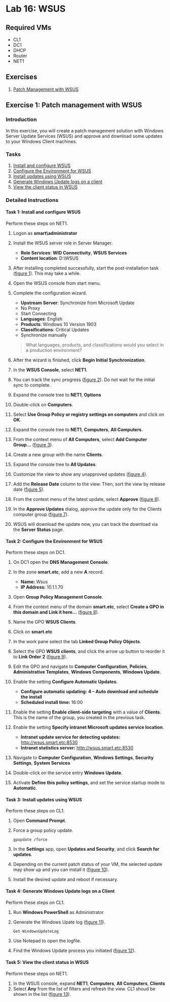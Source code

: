 # Lab 16: WSUS

## Required VMs

* CL1
* DC1
* DHCP
* Router
* NET1

## Exercises

1. [Patch Management with WSUS](#exercise-1-patch-management-with-wsus)

## Exercise 1: Patch management with WSUS

### Introduction

In this exercise, you will create a patch management solution with Windows Server Update Services (WSUS) and approve and download some updates to your Windows Client machines.

### Tasks

1. [Install and configure WSUS](#task-1-install-and-configure-wsus)
1. [Configure the Environment for WSUS](#task-2-configure-the-environment-for-wsus)
1. [Install updates using WSUS](#task-3-install-updates-using-WSUS)
1. [Generate Windows Update logs on a client](#task-4-generate-windows-update-logs-on-a-client)
1. [View the client status in WSUS](#task-5-view-the-client-status-in-WSUS)

### Detailed Instructions

#### Task 1: Install and configure WSUS

Perform these steps on NET1.

1. Logon as **smart\administrator**
1. Install the WSUS server role in Server Manager.
   * **Role Services**: **WID Connectivity**, **WSUS Services**
   * **Content location**: D:\WSUS
1. After installing completed successfully, start the post-installation task ([figure 1]). This may take a while.
1. Open the WSUS console from start menu.
1. Complete the configuration wizard.
   * **Upstream Server**: Synchronize from Microsoft Update
   * No Proxy
   * Start Connecting
   * **Languages**: English
   * **Products**: Windows 10 Version 1903
   * **Classifications**: Critical Updates
   * Synchronize manually

   > What languages, products, and classifications would you select in a production environment?

1. After the wizard is finished, click **Begin Initial Synchronization**.
1. In the **WSUS Console**, select **NET1**.
1. You can track the sync progress ([figure 2]). Do not wait for the initial sync to complete.
1. Expand the console tree to **NET1**, **Options**
1. Double-click on **Computers**.
1. Select **Use Group Policy or registry settings on computers** and click on **OK**.
1. Expand the console tree to **NET1**, **Computers**, **All Computers**.
1. From the context menu of **All Computers**, select **Add Computer Group…** ([figure 3]).
1. Create a new group with the name **Clients**.
1. Expand the console tree to **All Updates**.
1. Customize the view to show any unapproved updates ([figure 4]).
1. Add the **Release Date** column to the view. Then, sort the view by release date ([figure 5]).
1. From the context menu of the latest update, select **Approve** ([figure 6]).
1. In the **Approve Updates** dialog, approve the update only for the Clients computer group ([figure 7]).
1. WSUS will download the update now, you can track the download via the **Server Status** page.

#### Task 2: Configure the Environment for WSUS

Perform these steps on DC1.

1. On DC1 open the **DNS Management Console**.
1. In the zone **smart.etc**, add a new **A** record.

   * **Name:** Wsus
   * **IP Address:** 10.1.1.70

1. Open **Group Policy Management Console**.
1. From the context menu of the domain **smart.etc**, select **Create a GPO in this domain and Link it here...** ([figure 8]).
1. Name the GPO **WSUS Clients**.
1. Click on **smart.etc**
1. In the work pane select the tab **Linked Group Policy Objects**.
1. Select the GPO **WSUS clients**, and click the arrow up button to reorder it to **Link Order** **2** ([figure 9]).
1. Edit the GPO and navigate to **Computer Configuration**, **Policies**, **Administrative Templates**, **Windows Components**, **Windows Update**.
1. Enable the setting **Configure Automatic Updates**.

   * **Configure automatic updating:** **4 – Auto download and schedule the install**
   * **Scheduled install time:** 16:00

1. Enable the setting **Enable client-side targeting** with a value of **Clients**. This is the name of the group, you created in the previous task.
1. Enable the setting **Specify intranet Microsoft updates service location**.

   * **Intranet update service for detecting updates:** <http://wsus.smart.etc:8530>
   * **Intranet statistics server:** <http://wsus.smart.etc:8530>

1. Navigate to **Computer Configuration**, **Windows Settings**, **Security Settings**, **System Services**
1. Double-click on the service entry **Windows Update**.
1. Activate **Define this policy settings**, and set the service startup mode to **Automatic**.

#### Task 3: Install updates using WSUS

Perform these steps on CL1.

1. Open **Command Prompt**.
1. Force a group policy update.

   ````shell
   gpupdate /force
   ````

1. In the **Settings** app, open **Updates and Security**, and click **Search for updates**.
1. Depending on the current patch status of your VM, the selected update may show up and you can install it ([figure 10]).
1. Install the desired update and reboot if necessary.

#### Task 4: Generate Windows Update logs on a Client

Perform these steps on CL1.

1. Run **Windows PowerShell** as Administrator
1. Generate the Windows Upate log ([figure 11]).

   ````powershell
   Get-WindowsUpdateLog
   ````

1. Use Notepad to open the logfile.
1. Find the Windows Update process you initiated ([figure 12]).

#### Task 5: View the client status in WSUS

Perform these steps on NET1.

1. In the WSUS console, expand **NET1**, **Computers**, **All Computers**, **Clients**
1. Select **Any** from the list of filters and refresh the view. CL1 shoud be shown in the list ([figure 13]).

[figure 1]: images/Lab16/figure01.png
[figure 2]: images/Lab16/figure02.png
[figure 3]: images/Lab16/figure03.png
[figure 4]: images/Lab16/figure04.png
[figure 5]: images/Lab16/figure05.png
[figure 6]: images/Lab16/figure06.png
[figure 7]: images/Lab16/figure07.png
[figure 8]: images/Lab16/figure08.png
[figure 9]: images/Lab16/figure09.png
[figure 10]: images/Lab16/figure10.png
[figure 11]: images/Lab16/figure11.png
[figure 12]: images/Lab16/figure12.png
[figure 13]: images/Lab16/figure13.png
